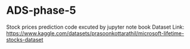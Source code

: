 
# ADS-phase-5
Stock prices prediction
code excuted by jupyter note book
Dataset Link: https://www.kaggle.com/datasets/prasoonkottarathil/microsoft-lifetime-stocks-dataset 
